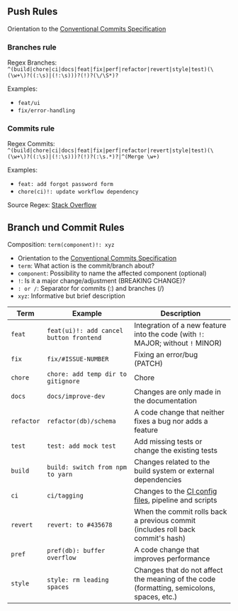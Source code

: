 ## Push Rules

Orientation to the [Conventional Commits Specification](https://www.conventionalcommits.org/)

### Branches rule

Regex Branches: `^(build|chore|ci|docs|feat|fix|perf|refactor|revert|style|test)(\(\w+\)?((:\s)|(!:\s)))?(!)?(\/\S*)?`

Examples:

- `feat/ui`
- `fix/error-handling`

### Commits rule

Regex Commits: `^(build|chore|ci|docs|feat|fix|perf|refactor|revert|style|test)(\(\w+\)?((:\s)|(!:\s)))?(!)?(:\s.*)?|^(Merge \w+)`

Examples:

- `feat: add forgot password form`
- `chore(ci)!: update workflow dependency`

Source Regex: [Stack Overflow](https://stackoverflow.com/questions/58899999/regexp-to-match-conventional-commit-syntax)
## Branch und Commit Rules

Composition: `term(component)!: xyz`

- Orientation to the [Conventional Commits Specification](https://www.conventionalcommits.org/)
- `term`: What action is the commit/branch about?
- `component`: Possibility to name the affected component (optional)
- `!`: Is it a major change/adjustment (BREAKING CHANGE)?
- `: or /`: Separator for commits (:) and branches (/)
- `xyz`: Informative but brief description

| Term       | Example                                 | Description                                                                               |
| ---------- | --------------------------------------- | ----------------------------------------------------------------------------------------- |
| `feat`     | `feat(ui)!: add cancel button frontend` | Integration of a new feature into the code (with `!`: MAJOR; without `!` MINOR)           |
| `fix`      | `fix/#ISSUE-NUMBER`                     | Fixing an error/bug (PATCH)                                                               |
| `chore`    | `chore: add temp dir to gitignore`      | Chore                                                                                     |
| `docs`     | `docs/improve-dev`                      | Changes are only made in the documentation                                                |
| `refactor` | `refactor(db)/schema`                   | A code change that neither fixes a bug nor adds a feature                                 |
| `test`     | `test: add mock test`                   | Add missing tests or change the existing tests                                            |
| `build`    | `build: switch from npm to yarn`        | Changes related to the build system or external dependencies                              |
| `ci`       | `ci/tagging`                            | Changes to the [CI config files](.github/workflows), pipeline and scripts                 |
| `revert`   | `revert: to #435678`                    | When the commit rolls back a previous commit (includes roll back commit's hash)           |
| `pref`     | `pref(db): buffer overflow`             | A code change that improves performance                                                   |
| `style`    | `style: rm leading spaces`              | Changes that do not affect the meaning of the code (formatting, semicolons, spaces, etc.) |
